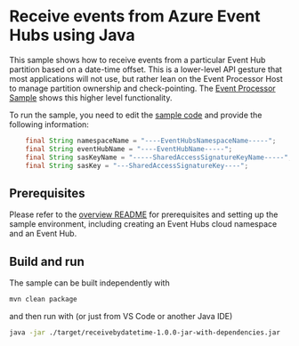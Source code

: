 # Receive events from Azure Event Hubs using Java

This sample shows how to receive events from a particular Event Hub partition based on a date-time offset. This is a lower-level API gesture that most applications will not use, but rather lean on the Event Processor Host to manage partition ownership and check-pointing. The [Event Processor Sample](../EventProcessorSample) shows this higher level functionality.

To run the sample, you need to edit the [sample code](src/main/java/com/microsoft/azure/eventhubs/samples/receivebydatetime/ReceiveByDateTime.java) and provide the following information:

```java
    final String namespaceName = "----EventHubsNamespaceName-----";
    final String eventHubName = "----EventHubName-----";
    final String sasKeyName = "-----SharedAccessSignatureKeyName-----";
    final String sasKey = "---SharedAccessSignatureKey----";
```

## Prerequisites

Please refer to the [overview README](../../README.md) for prerequisites and setting up the sample environment, including creating an Event Hubs cloud namespace and an Event Hub.

## Build and run

The sample can be built independently with 

```bash
mvn clean package
```

and then run with (or just from VS Code or another Java IDE)

```bash
java -jar ./target/receivebydatetime-1.0.0-jar-with-dependencies.jar
```